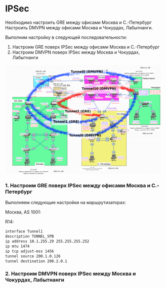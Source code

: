 # IPSec

Необходимо настроить GRE между офисами Москва и С.-Петербург Настроить DMVPN между офисами Москва и Чокурдах, Лабытнанги.

Выполним настройку в следующей последовательности:
1. Настроим GRE поверх IPSec между офисами Москва и С.-Петербург
2. Настроим DMVPN поверх IPSec между Москва и Чокурдах, Лабытнанги

![](../VPN/tunnel2.png)

### 1. Настроим GRE поверх IPSec между офисами Москва и С.-Петербург

Выполняем следующие настройки на маршрутизаторах:

Москва, AS 1001:

R14:
```
interface Tunnel1
description TUNNEL_SPB
ip address 10.1.255.29 255.255.255.252
ip mtu 1474
ip tcp adjust-mss 1456
tunnel source 200.1.0.126
tunnel destination 200.2.0.1
```



### 2. Настроим DMVPN поверх IPSec между Москва и Чокурдах, Лабытнанги
